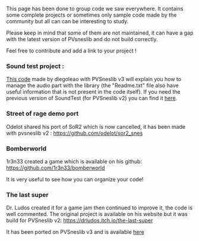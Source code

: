 This page has been done to group code we saw everywhere. It contains some complete projects or sometimes only sample code made by the community but all can can be interesting to study.

Please keep in mind that some of them are not maintained, it can have a gap with the latest version of PVsneslib and do not build correctly.

Feel free to contribute and add a link to your project !

### Sound test project :

[This code](https://github.com/alekmaul/pvsneslib/files/6565523/SoundTest_ByDiegoLeao_PvsneslibV3.zip) made by diegoleao with PVSneslib v3 will explain you how to manage the audio part with the library (the "Readme.txt" file also have useful information that is not present in the code itself). 
If you need the previous version of SoundTest (for PVSneslib v2) you can find it [here](https://github.com/alekmaul/pvsneslib/files/5396843/SoundTest_ByDiegoLeao.zip).


### Street of rage demo port

Odelot shared his port of SoR2 which is now cancelled, it has been made with pvsneslib v2 : https://github.com/odelot/sor2_snes

### Bomberworld

1r3n33 created a game which is available on his github: https://github.com/1r3n33/bomberworld

It is very useful to see how you can organize your code!

### The last super

Dr. Ludos created it for a game jam then continued to improve it, the code is well commented. The original project is available on his website but it was build for PVSneslib v2: https://drludos.itch.io/the-last-super

It has been ported on PVSneslib v3 and is available [here](https://github.com/alekmaul/pvsneslib/files/6556286/TheLastSuper_sourcecode.zip)